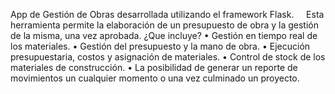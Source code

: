 App de Gestión de Obras desarrollada utilizando el framework Flask.&nbsp;&nbsp;&nbsp;&nbsp;
Esta herramienta permite la elaboración de un presupuesto de obra y la gestión de la misma, una vez aprobada.
¿Que incluye?
•	Gestión en tiempo real de los materiales.
•	Gestión del presupuesto y la mano de obra.
•	Ejecución presupuestaria, costos y asignación de materiales.
•	Control de stock de los materiales de construcción.
•	La posibilidad de generar un reporte de movimientos un cualquier momento o una vez culminado un proyecto.
